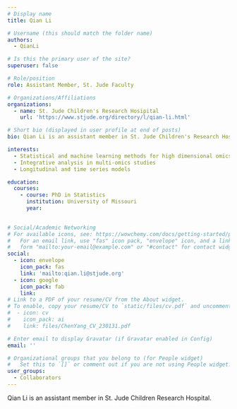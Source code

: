 ```yaml
---
# Display name
title: Qian Li

# Username (this should match the folder name)
authors:
  - QianLi

# Is this the primary user of the site?
superuser: false

# Role/position
role: Assistant Member, St. Jude Faculty

# Organizations/Affiliations
organizations:
  - name: St. Jude Children's Research Hosipital
    url: 'https://www.stjude.org/directory/l/qian-li.html'

# Short bio (displayed in user profile at end of posts)
bio: Qian Li is an assistant member in St. Jude Children's Research Hospital. 

interests:
  - Statistical and machine learning methods for high dimensional omics data
  - Integrative analysis in multi-omics studies
  - Longitudinal and time series models

education:
  courses:
    - course: PhD in Statistics
      institution: University of Missouri
      year:
    

# Social/Academic Networking
# For available icons, see: https://wowchemy.com/docs/getting-started/page-builder/#icons
#   For an email link, use "fas" icon pack, "envelope" icon, and a link in the
#   form "mailto:your-email@example.com" or "#contact" for contact widget.
social:
  - icon: envelope
    icon_pack: fas
    link: 'mailto:qian.li@stjude.org'
  - icon: google
    icon_pack: fab
    link: 
# Link to a PDF of your resume/CV from the About widget.
# To enable, copy your resume/CV to `static/files/cv.pdf` and uncomment the lines below.
#  - icon: cv
#    icon_pack: ai
#    link: files/ChenYang_CV_230131.pdf

# Enter email to display Gravatar (if Gravatar enabled in Config)
email: ''

# Organizational groups that you belong to (for People widget)
#   Set this to `[]` or comment out if you are not using People widget.
user_groups:
  - Collaborators
---
```


Qian Li is an assistant member in St. Jude Children Research Hospital.
